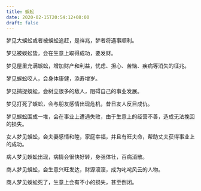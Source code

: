 ```yaml
---
title: 蜈蚣
date: 2020-02-15T20:54:12+08:00
draft: false
---
```


梦见大蜈蚣或者被蜈蚣追赶，是祥兆，梦者将遇事顺利。

梦见被蜈蚣蛰，会在生意上取得成功，要发财。

梦见屋里充满蜈蚣，增加财产和利益，忧虑、担心、苦恼、疾病等消失的征兆。

梦见蜈蚣咬人，会身体康健，添寿增岁。

梦见捕捉蜈蚣，会树立很多的敌人，阻碍自己的事业发展。

梦见打死了蜈蚣，会与朋友感情出现危机，昔日友人反目成仇。

梦见蜈蚣围成一堆，会在事业上遭遇失败，由于生意上的经营不善，造成无法挽回的损失。

女人梦见蜈蚣，会夫妻感情和睦，家庭幸福，并且有旺夫命，帮助丈夫获得事业上的成功。

病人梦见蜈蚣出现，病情会很快好转，身强体壮，百病消散。

商人梦见蜈蚣，会生意兴旺发达，财源滚滚，成为叱咤风云的人物。

商人梦见蜈蚣死了，生意上会有不小的损失，甚至倒闭。